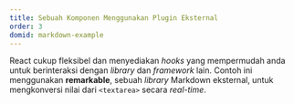 ```yaml
---
title: Sebuah Komponen Menggunakan Plugin Eksternal
order: 3
domid: markdown-example
---
```


React cukup fleksibel dan menyediakan *hooks* yang mempermudah anda untuk berinteraksi dengan *library* dan *framework* lain. Contoh ini menggunakan **remarkable**, sebuah *library* Markdown eksternal, untuk mengkonversi nilai dari `<textarea>` secara *real-time*.
